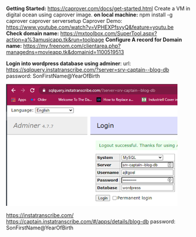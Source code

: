 **Getting Started:** https://caprover.com/docs/get-started.html
Create a VM in digital ocean using caprover image.
**on local machine:** 
npm install -g caprover
caprover serversetup
Caprover Demo:
https://www.youtube.com/watch?v=VPHEXPfsvyQ&feature=youtu.be
**Check domain name:** https://mxtoolbox.com/SuperTool.aspx?action=a%3amusicapp.tk&run=toolpage
**Configure A record for Domain name:** https://my.freenom.com/clientarea.php?managedns=movieapp.tk&domainid=1100519513

**Login into wordpress database using adminer**:
url: https://sqlquery.instatranscribe.com/?server=srv-captain--blog-db
password: SonFirstName@YearOfBirth

<img src="image-20201104180935686.png" alt="image-20201104180935686" style="zoom:80%;" />

https://instatranscribe.com/
https://captain.instatranscribe.com/#/apps/details/blog-db
password: SonFirstName@YearOfBirth

